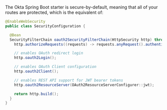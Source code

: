 The Okta Spring Boot starter is secure-by-default, meaning that all of your routes are protected, which is the equivalent of:

```java
@EnableWebSecurity
public class SecurityConfiguration {

  @Bean
  SecurityFilterChain oauth2SecurityFilterChain(HttpSecurity http) throws Exception {
    http.authorizeRequests((requests) -> requests.anyRequest().authenticated());

    // enables OAuth redirect login
    http.oauth2Login();

    // enables OAuth Client configuration
    http.oauth2Client();

    // enables REST API support for JWT bearer tokens
    http.oauth2ResourceServer(OAuth2ResourceServerConfigurer::jwt);

    return http.build();
  }
}
```
